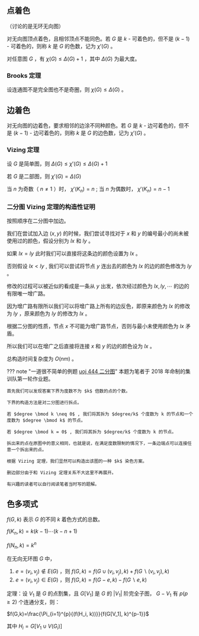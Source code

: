 ## 点着色

（讨论的是无环无向图）

对无向图顶点着色，且相邻顶点不能同色。若 $G$ 是 $k$ - 可着色的，但不是 $(k-1)$ - 可着色的，则称 $k$ 是 $G$ 的色数，记为 $\chi'(G)$ 。

对任意图 $G$ ，有 $\chi(G) \leq \Delta(G) + 1$ ，其中 $\Delta(G)$ 为最大度。

### Brooks 定理

设连通图不是完全图也不是奇圈，则 $\chi(G) \leq \Delta(G)$ 。

## 边着色

对无向图的边着色，要求相邻的边涂不同种颜色。若 $G$ 是 $k$ - 边可着色的，但不是 $(k-1)$ - 边可着色的，则称 $k$ 是 $G$ 的边色数，记为 $\chi'(G)$ 。

### Vizing 定理

设 $G$ 是简单图，则 $\Delta(G) \leq \chi'(G) \leq \Delta(G) + 1$ 

若 $G$ 是二部图，则 $\chi'(G)=\Delta(G)$ 

当 $n$ 为奇数（ $n \neq 1$ ）时， $\chi'(K_n)=n$ ; 当 $n$ 为偶数时， $\chi'(K_n)=n-1$ 

### 二分图 Vizing 定理的构造性证明

按照顺序在二分图中加边。

我们在尝试加入边 $(x,y)$ 的时候，我们尝试寻找对于 $x$ 和 $y$ 的编号最小的尚未被使用过的颜色，假设分别为 $lx$ 和 $ly$ 。

如果 $lx=ly$ 此时我们可以直接将这条边的颜色设置为 $lx$ 。

否则假设 $lx<ly$ , 我们可以尝试将节点 $y$ 连出去的颜色为 $lx$ 的边的颜色修改为 $ly$ 。

修改的过程可以被近似的看成是一条从 $y$ 出发，依次经过颜色为 $lx,ly,\cdots$ 的边的有限唯一增广路。

因为增广路有限所以我们可以将增广路上所有的边反色，即原来颜色为 $lx$ 的修改为 $ly$ ，原来颜色为 $ly$ 的修改为 $lx$ 。

根据二分图的性质，节点 $x$ 不可能为增广路节点，否则与最小未使用颜色为 $lx$ 矛盾。

所以我们可以在增广之后直接将连接 $x$ 和 $y$ 的边的颜色设为 $lx$ 。

总构造时间复杂度为 $O(nm)$ 。

??? note "一道很不简单的例题 [uoj 444 二分图](https://uoj.ac/problem/444)"
    本题为笔者于 2018 年命制的集训队第一轮作业题。
    
    首先我们可以发现答案下界为度数不为 $k$ 倍数的点的个数。
    
    下界的构造方法是对二分图进行拆点。
    
    若 $degree \bmod k \neq 0$ , 我们将其拆为 $degree/k$ 个度数为 k 的节点和一个度数为 $degree \bmod k$ 的节点。
    
    若 $degree \bmod k = 0$ , 我们将其拆为 $degree/k$ 个度数为 k 的节点。
    
    拆出来的点在原图中的意义相同，也就是说，在满足度数限制的情况下，一条边端点可以连接任意一个拆出来的点。
    
    根据 Vizing 定理，我们显然可以构造出该图的一种 $k$ 染色方案。
    
    删边部分由于和 Vizing 定理关系不大这里不再展开。
    
    有兴趣的读者可以自行阅读笔者当时写的题解。

## 色多项式

 $f(G,k)$ 表示 $G$ 的不同 $k$ 着色方式的总数。

 $f(K_n, k) = k(k-1)\cdots(k-n+1)$ 

 $f(N_n, k) = k^n$ 

在无向无环图 $G$ 中，

1.  $e=(v_i, v_j) \notin E(G)$ ，则 $f(G, k) = f(G \cup (v_i, v_j), k)+f(G\backslash(v_i, v_j), k)$ 
2.  $e=(v_i, v_j) \in E(G)$ ，则 $f(G,k)=f(G-e,k)-f(G\backslash e,k)$ 

定理：设 $V_1$ 是 $G$ 的点割集，且 $G[V_1]$ 是 $G$ 的 $|V_1|$ 阶完全子图， $G-V_1$ 有 $p(p \geq 2)$ 个连通分支，则：

 $f(G,k)=\frac{\Pi_{i=1}^{p}{(f(H_i, k))}}{f(G[V_1], k)^{p-1}}$ 

其中 $H_i=G[V_1 \cup V(G_i)]$ 
